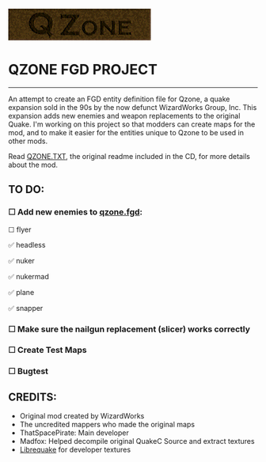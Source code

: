 ![alt text](media/qzone.png)

# QZONE FGD PROJECT
---

An attempt to create an FGD entity definition file for Qzone, a quake expansion sold in the 90s by the now defunct WizardWorks Group, Inc. This expansion adds new enemies and weapon replacements to the original Quake. I'm working on this project so that modders can create maps for the mod, and to make it easier for the entities unique to Qzone to be used in other mods.

Read [QZONE.TXT](QZONE.TXT), the original readme included in the CD, for more details about the mod.

## TO DO:
### ☐ Add new enemies to [qzone.fgd](qzone.fgd):
☐ flyer

✅ headless

✅ nuker

✅ nukermad

✅ plane

✅ snapper


### ☐ Make sure the nailgun replacement (slicer) works correctly
### ☐ Create Test Maps
### ☐ Bugtest

## CREDITS:
- Original mod created by WizardWorks
- The uncredited mappers who made the original maps
- ThatSpacePirate: Main developer
- Madfox: Helped decompile original QuakeC Source and extract textures
- [Librequake](https://github.com/lavenderdotpet/LibreQuake) for developer textures